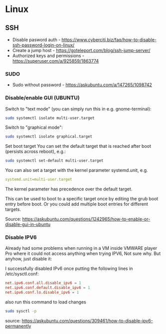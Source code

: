 # Linux

## SSH

* Disable pasword auth - https://www.cyberciti.biz/faq/how-to-disable-ssh-password-login-on-linux/
* Create a jump host - https://goteleport.com/blog/ssh-jump-server/
* Authorized keys and permissions - https://superuser.com/a/925859/1863774

### SUDO

* Sudo without password - https://askubuntu.com/a/147265/1098742

### Disable/enable GUI (UBUNTU)

Switch to "text mode" (you can simply run this in e.g. gnome-terminal):

```bash
sudo systemctl isolate multi-user.target
```
Switch to "graphical mode":

```bash
sudo systemctl isolate graphical.target
```

Set boot target
You can set the default target that is reached after boot (persists across reboot), e.g.:

```bash
sudo systemctl set-default multi-user.target
```
You can also set a target with the kernel parameter systemd.unit, e.g.

```yaml
systemd.unit=multi-user.target
```

The kernel parameter has precedence over the default target.

This can be used to boot to a specific target once by editing the grub boot entry before boot. Or you could add multiple boot entries for different targets.

Source: https://askubuntu.com/questions/1242965/how-to-enable-or-disable-gui-in-ubuntu

### Disable IPV6

Already had some problems when running in a VM inside VMWARE player Pro where it could not access anything when trying IPV6, Not sure why. But anyhow, just disable it:


I successfully disabled IPv6 once putting the following lines in /etc/sysctl.conf:

```conf
net.ipv6.conf.all.disable_ipv6 = 1
net.ipv6.conf.default.disable_ipv6 = 1
net.ipv6.conf.lo.disable_ipv6 = 1
```

also run this command to load changes

```bash
sudo sysctl -p
```

source: https://askubuntu.com/questions/309461/how-to-disable-ipv6-permanently
